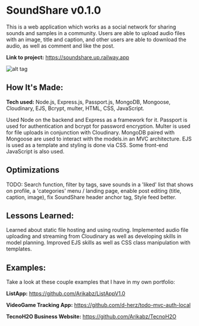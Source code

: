 # SoundShare v0.1.0
This is a web application which works as a social network for sharing sounds and samples in a community. Users are able to upload audio files with an image, title and caption, and other users are able to download the audio, as well as comment and like the post. 

**Link to project:** https://soundshare.up.railway.app

  ![alt tag](SoundShareV0.1.0.gif)

## How It's Made:

**Tech used:** Node.js, Express.js, Passport.js, MongoDB, Mongoose, Cloudinary, EJS, Bcrypt, multer, HTML, CSS, JavaScript.

Used Node on the backend and Express as a framework for it. Passport is used for authentication and bcrypt for password encryption. Multer is used for file uploads in conjunction with Cloudinary. MongoDB paired with Mongoose are used to interact with the models.in an MVC architecture. EJS is used as a template and styling is done via CSS. Some front-end JavaScript is also used.

## Optimizations

TODO: Search function, filter by tags, save sounds in a 'liked' list that shows on profile, a 'categories' menu / landing page, enable post editing (title, caption, image), fix SoundShare header anchor tag, Style feed better.

## Lessons Learned:

Learned about static file hosting and using routing. Implemented audio file uploading and streaming from Cloudinary as well as developing skills in model planning. Improved EJS skills as well as CSS class manipulation with templates. 

## Examples:
Take a look at these couple examples that I have in my own portfolio:

**ListApp:** https://github.com/Arikabz/ListAppV1.0

**VideoGame Tracking App:** https://github.com/d-herz/todo-mvc-auth-local

**TecnoH2O Business Website:** https://github.com/Arikabz/TecnoH2O
